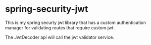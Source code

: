 # spring-security-jwt
This is my spring securty jwt library that has a custom authentication manager
for validating routes that require custom jwt.

The JwtDecoder api will call the jwt validator service.
